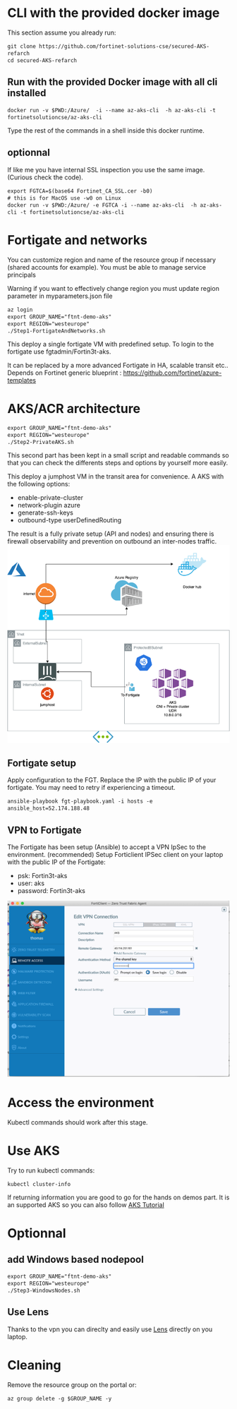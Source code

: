 
# CLI with the provided docker image

This section assume you already run:
```shell
git clone https://github.com/fortinet-solutions-cse/secured-AKS-refarch
cd secured-AKS-refarch
```

## Run with the provided Docker image with all cli installed
```shell
docker run -v $PWD:/Azure/  -i --name az-aks-cli  -h az-aks-cli -t fortinetsolutioncse/az-aks-cli
```

Type the rest of the commands in a shell inside this docker runtime.

## optionnal
If like me you have internal SSL inspection you use the same image.
(Curious check the code).

```shell
export FGTCA=$(base64 Fortinet_CA_SSL.cer -b0)
# this is for MacOS use -w0 on Linux
docker run -v $PWD:/Azure/ -e FGTCA -i --name az-aks-cli  -h az-aks-cli -t fortinetsolutioncse/az-aks-cli
```

# Fortigate and networks
You can customize region and name of the resource group if necessary (shared accounts for example). You must be able to manage service principals

Warning if you want to effectively change region you must update region parameter in myparameters.json file

```shell
az login
export GROUP_NAME="ftnt-demo-aks"
export REGION="westeurope"
./Step1-FortigateAndNetworks.sh
```
This deploy a single fortigate VM with predefined setup. To login to the fortigate use fgtadmin/Fortin3t-aks.

It can be replaced by a more advanced Fortigate in HA, scalable transit etc..
Depends on Fortinet generic blueprint : https://github.com/fortinet/azure-templates

# AKS/ACR architecture 
```shell
export GROUP_NAME="ftnt-demo-aks"
export REGION="westeurope"
./Step2-PrivateAKS.sh 
```

This second part has been kept in a small script and readable commands so that you can check the differents steps and options by yourself more easily.


This deploy a jumphost VM in the transit area for convenience. 
A AKS with the following options:

- enable-private-cluster 
- network-plugin azure 
- generate-ssh-keys
- outbound-type userDefinedRouting

The result is a fully private setup (API and nodes) and ensuring there is firewall observability and prevention on outbound an inter-nodes traffic.
![Architecture](images/SecureAKS.png)

## Fortigate setup
Apply configuration to the FGT.
Replace the IP with the public IP of your fortigate. You may need to retry if experiencing a timeout.
```shell
ansible-playbook fgt-playbook.yaml -i hosts -e ansible_host=52.174.188.48
```


## VPN to Fortigate

The Fortigate has been setup (Ansible) to accept a VPN IpSec to the environment. (recommended)
Setup Forticlient IPSec client on your laptop with the public IP of the Fortigate:

- psk: Fortin3t-aks
- user: aks
- password: Fortin3t-aks

![ScreenShot](images/FortiClient-screenshot.png)

# Access the environment

Kubectl commands should work after this stage.

# Use AKS

Try to run kubectl commands:
```shell
kubectl cluster-info
```

If returning information you are good to go for the hands on demos part.
It is an supported AKS so you can also follow [AKS Tutorial](https://docs.microsoft.com/en-us/azure/aks/tutorial-kubernetes-prepare-app)

# Optionnal 

## add Windows based nodepool

```shell
export GROUP_NAME="ftnt-demo-aks"
export REGION="westeurope"
./Step3-WindowsNodes.sh
```

## Use Lens

Thanks to the vpn you can direclty and easily use [Lens](https://k8slens.dev/) directly on you laptop.

# Cleaning

Remove the resource group on the portal or:
```shell
az group delete -g $GROUP_NAME -y
```